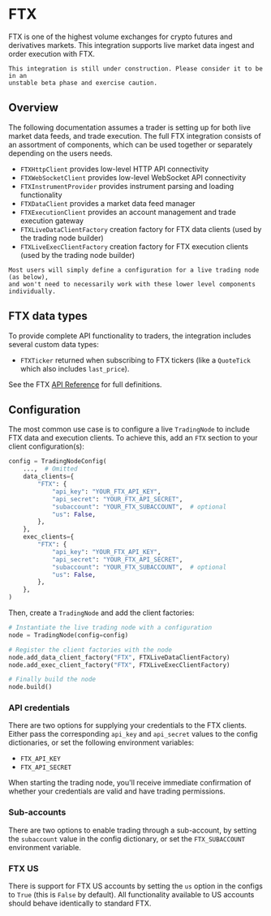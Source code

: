 # FTX

FTX is one of the highest volume exchanges for crypto futures and derivatives markets. 
This integration supports live market data ingest and order execution with FTX.

```{warning}
This integration is still under construction. Please consider it to be in an
unstable beta phase and exercise caution.
```

## Overview
The following documentation assumes a trader is setting up for both live market 
data feeds, and trade execution. The full FTX integration consists of an assortment of components, 
which can be used together or separately depending on the users needs.

- `FTXHttpClient` provides low-level HTTP API connectivity
- `FTXWebSocketClient` provides low-level WebSocket API connectivity
- `FTXInstrumentProvider` provides instrument parsing and loading functionality
- `FTXDataClient` provides a market data feed manager
- `FTXExecutionClient` provides an account management and trade execution gateway
- `FTXLiveDataClientFactory` creation factory for FTX data clients (used by the trading node builder)
- `FTXLiveExecClientFactory` creation factory for FTX execution clients (used by the trading node builder)

```{notes}
Most users will simply define a configuration for a live trading node (as below), 
and won't need to necessarily work with these lower level components individually.
```

## FTX data types
To provide complete API functionality to traders, the integration includes several
custom data types:
- `FTXTicker` returned when subscribing to FTX tickers (like a `QuoteTick` which 
also includes `last_price`).

See the FTX [API Reference](../api_reference/adapters/ftx.md) for full definitions.

## Configuration
The most common use case is to configure a live `TradingNode` to include FTX
data and execution clients. To achieve this, add an `FTX` section to your client
configuration(s):

```python
config = TradingNodeConfig(
    ...,  # Omitted
    data_clients={
        "FTX": {
            "api_key": "YOUR_FTX_API_KEY",
            "api_secret": "YOUR_FTX_API_SECRET",
            "subaccount": "YOUR_FTX_SUBACCOUNT",  # optional
            "us": False,
        },
    },
    exec_clients={
        "FTX": {
            "api_key": "YOUR_FTX_API_KEY",
            "api_secret": "YOUR_FTX_API_SECRET",
            "subaccount": "YOUR_FTX_SUBACCOUNT",  # optional
            "us": False,
        },
    },
)
```

Then, create a `TradingNode` and add the client factories:

```python
# Instantiate the live trading node with a configuration
node = TradingNode(config=config)

# Register the client factories with the node
node.add_data_client_factory("FTX", FTXLiveDataClientFactory)
node.add_exec_client_factory("FTX", FTXLiveExecClientFactory)

# Finally build the node
node.build()
```

### API credentials
There are two options for supplying your credentials to the FTX clients.
Either pass the corresponding `api_key` and `api_secret` values to the config dictionaries, or
set the following environment variables: 
- `FTX_API_KEY`
- `FTX_API_SECRET`

When starting the trading node, you'll receive immediate confirmation of whether your 
credentials are valid and have trading permissions.

### Sub-accounts
There are two options to enable trading through a sub-account, by setting the
`subaccount` value in the config dictionary, or set the `FTX_SUBACCOUNT`
environment variable.

### FTX US
There is support for FTX US accounts by setting the `us` option in the configs
to `True` (this is `False` by default). All functionality available to US accounts
should behave identically to standard FTX.
